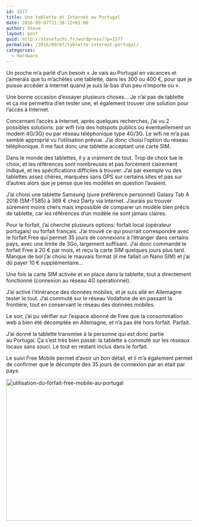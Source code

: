 ```yaml
---
id: 1577
title: Une tablette et Internet au Portugal
date: 2016-09-07T21:38:12+01:00
author: Steve
layout: post
guid: http://stevefuchs.fr/wordpress/?p=1577
permalink: /2016/09/07/tablette-internet-portugal/
categories:
  - Hardware
---
```

Un proche m&rsquo;a parlé d&rsquo;un besoin « Je vais au Portugal en vacances et j&rsquo;aimerais que tu m&rsquo;achètes une tablette, dans les 300 ou 400 €, pour que je puisse accéder à Internet quand je suis là-bas d&rsquo;un peu n&rsquo;importe où ».

Une bonne occasion d&rsquo;essayer plusieurs choses&#8230; Je n&rsquo;ai pas de tablette et ça me permettra d&rsquo;en tester une, et également trouver une solution pour l&rsquo;accès à Internet.

Concernant l&rsquo;accès à Internet, après quelques recherches, j&rsquo;ai vu 2 possibles solutions: par wifi (via des hotspots publics ou éventuellement un modem 4G/3G) ou par réseau téléphonique type 4G/3G. Le wifi ne m&rsquo;a pas semblé approprié vu l&rsquo;utilisation prévue. J&rsquo;ai donc choisi l&rsquo;option du réseau téléphonique. Il me faut donc une tablette acceptant une carte SIM.

Dans le monde des tablettes, il y a vraiment de tout. Trop de choix tue le choix, et les références sont nombreuses et pas forcément clairement indiqué, et les spécifications difficiles à trouver. J&rsquo;ai par exemple vu des tablettes assez chères, marquées sans GPS sur certains sites et pas sur d&rsquo;autres alors que je pense que les modèles en question l&rsquo;avaient.

J&rsquo;ai choisi une tablette Samsung (pure préférence personnel) Galaxy Tab A 2016 (SM-T585) à 369 € chez Darty via Internet. J&rsquo;aurais pu trouver sûrement moins chers mais impossible de comparer un modèle bien précis de tablette, car les références d&rsquo;un modèle ne sont jamais claires.

Pour le forfait, j&rsquo;ai cherché plusieurs options: forfait local (opérateur portugais) ou forfait français. J&rsquo;ai trouvé ce qui pourrait correspondre avec le forfait Free qui permet 35 jours de connexions à l&rsquo;étranger dans certains pays, avec une limite de 3Go, largement suffisant. J&rsquo;ai donc commandé le forfait Free à 20 € par mois, et reçu la carte SIM quelques jours plus tard. Manque de bol j&rsquo;ai choisi le mauvais format (il me fallait un Nano SIM) et j&rsquo;ai dû payer 10 € supplémentaire&#8230;

Une fois la carte SIM activée et en place dans la tablette, tout a directement fonctionné (connexion au réseau 4G opérationnel).

J&rsquo;ai activé l&rsquo;itinérance des données mobiles, et je suis allé en Allemagne tester le tout. J&rsquo;ai commuté sur le réseau Vodafone.de en passant la frontière, tout en conservant le réseau des données mobiles.

Le soir, j&rsquo;ai pu vérifier sur l&rsquo;espace abonné de Free que la consommation web a bien été décomptée en Allemagne, et n&rsquo;a pas été hors forfait. Parfait.

J&rsquo;ai donné la tablette transmise à la personne qui est donc partie au Portugal. Ça s&rsquo;est très bien passé: la tablette a commuté sur les réseaux locaux sans souci. Le tout en restant inclus dans le forfait.

Le suivi Free Mobile permet d&rsquo;avoir un bon détail, et il m&rsquo;a également permet de confirmer que le décompte des 35 jours de connexion par an était par pays:

<a href="http://stevefuchs.fr/wordpress/2016/09/07/tablette-internet-portugal/utilisation-du-forfait-free-mobile-au-portugal/" rel="attachment wp-att-1603"><img class="alignleft size-full wp-image-1603" src="https://i2.wp.com/stevefuchs.fr/wordpress/wp-content/uploads/2016/09/Utilisation-du-forfait-free-mobile-au-Portugal-.png?resize=700%2C382" alt="utilisation-du-forfait-free-mobile-au-portugal" width="700" height="382" srcset="https://i2.wp.com/stevefuchs.fr/wordpress/wp-content/uploads/2016/09/Utilisation-du-forfait-free-mobile-au-Portugal-.png?w=700 700w, https://i2.wp.com/stevefuchs.fr/wordpress/wp-content/uploads/2016/09/Utilisation-du-forfait-free-mobile-au-Portugal-.png?resize=300%2C164 300w" sizes="(max-width: 709px) 85vw, (max-width: 909px) 67vw, (max-width: 984px) 61vw, (max-width: 1362px) 45vw, 600px" data-recalc-dims="1" /></a>